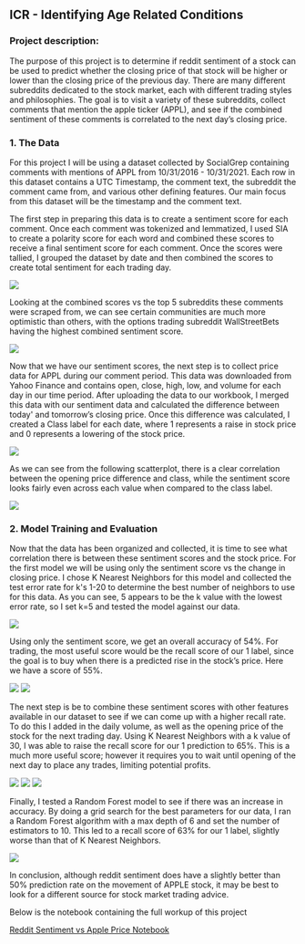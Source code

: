## ICR - Identifying Age Related Conditions

### Project description:

The purpose of this project is to determine if reddit sentiment of a stock can be used to predict whether the closing price of that stock will be higher or lower than the closing price of the previous day. There are many different subreddits dedicated to the stock market, each with different trading styles and philosophies. The goal is to visit a variety of these subreddits, collect comments that mention the apple ticker (APPL), and see if the combined sentiment of these comments is correlated to the next day’s closing price. 

### 1. The Data

For this project I will be using a dataset collected by SocialGrep containing comments with mentions of APPL from 10/31/2016 - 10/31/2021. Each row in this dataset contains a UTC Timestamp, the comment text, the subreddit the comment came from, and various other defining features. Our main focus from this dataset will be the timestamp and the comment text. 

The first step in preparing this data is to create a sentiment score for each comment. Once each comment was tokenized and lemmatized, I used SIA to create a polarity score for each word and combined these scores to receive a final sentiment score for each comment. Once the scores were tallied, I grouped the dataset by date and then combined the scores to create total sentiment for each trading day. 

<img src="https://github.com/ksivitz/ksivitz.github.io/blob/ebc75764e30570dd709c10f43f48623710aaac96/images/sent.JPG?raw=true"/>

Looking at the combined scores vs the top 5 subreddits these comments were scraped from, we can see certain communities are much more optimistic than others, with the options trading subreddit WallStreetBets having the highest combined sentiment score. 

<img src="https://github.com/ksivitz/ksivitz.github.io/blob/ebc75764e30570dd709c10f43f48623710aaac96/images/top5sent.jpg?raw=true"/>

Now that we have our sentiment scores, the next step is to collect price data for APPL during our comment period. This data was downloaded from Yahoo Finance and contains open, close, high, low, and volume for each day in our time period. After uploading the data to our workbook, I merged this data with our sentiment data and calculated the difference between today' and tomorrow’s closing price. Once this difference was calculated, I created a Class label for each date, where 1 represents a raise in stock price and 0 represents a lowering of the stock price. 

<img src="https://github.com/ksivitz/ksivitz.github.io/blob/ebc75764e30570dd709c10f43f48623710aaac96/images/merged.JPG?raw=true"/>

As we can see from the following scatterplot, there is a clear correlation between the opening price difference and class, while the sentiment score looks fairly even across each value when compared to the class label. 

<img src="https://github.com/ksivitz/ksivitz.github.io/blob/ebc75764e30570dd709c10f43f48623710aaac96/images/sent_open.jpg?raw=True"/>


### 2. Model Training and Evaluation

Now that the data has been organized and collected, it is time to see what correlation there is between these sentiment scores and the stock price. For the first model we will be using only the sentiment score vs the change in closing price. I chose K Nearest Neighbors for this model and collected the test error rate for k's 1-20 to determine the best number of neighbors to use for this data. As you can see, 5 appears to be the k value with the lowest error rate, so I set k=5 and tested the model against our data. 

<img src="https://github.com/ksivitz/ksivitz.github.io/blob/ebc75764e30570dd709c10f43f48623710aaac96/images/error_rate.png?raw=true"/>

Using only the sentiment score, we get an overall accuracy of 54%. For trading, the most useful score would be the recall score of our 1 label, since the goal is to buy when there is a predicted rise in the stock’s price. Here we have a score of 55%.

<img src="https://github.com/ksivitz/ksivitz.github.io/blob/ebc75764e30570dd709c10f43f48623710aaac96/images/k_sent_only.JPG?raw=true"/>
<img src="https://github.com/ksivitz/ksivitz.github.io/blob/ebc75764e30570dd709c10f43f48623710aaac96/images/plot_sent.JPG?raw=true"/>

The next step is be to combine these sentiment scores with other features available in our dataset to see if we can come up with a higher recall rate. To do this I added in the daily volume, as well as the opening price of the stock for the next trading day. Using K Nearest Neighbors with a k value of 30, I was able to raise the recall score for our 1 prediction to 65%. This is a much more useful score; however it requires you to wait until opening of the next day to place any trades, limiting potential profits. 

<img src="https://github.com/ksivitz/ksivitz.github.io/blob/ebc75764e30570dd709c10f43f48623710aaac96/images/error_rate_all.jpg?raw=true"/>
<img src="https://github.com/ksivitz/ksivitz.github.io/blob/ebc75764e30570dd709c10f43f48623710aaac96/images/class_report_all.JPG?raw=true"/>
<img src="https://github.com/ksivitz/ksivitz.github.io/blob/ebc75764e30570dd709c10f43f48623710aaac96/images/plot_all_appl.JPG?raw=true"/>

Finally, I tested a Random Forest model to see if there was an increase in accuracy.  By doing a grid search for the best parameters for our data, I ran a Random Forest algorithm with a max depth of 6 and set the number of estimators to 10. This led to a recall score of 63% for our 1 label, slightly worse than that of K Nearest Neighbors.

<img src="https://github.com/ksivitz/ksivitz.github.io/blob/ebc75764e30570dd709c10f43f48623710aaac96/images/class_report_forest_friday.JPG?raw=true"/>

In conclusion, although reddit sentiment does have a slightly better than 50% prediction rate on the movement of APPLE stock, it may be best to look for a different source for stock market trading advice. 

Below is the notebook containing the full workup of this project

[Reddit Sentiment vs Apple Price Notebook](https://ksivitz.github.io/notebooks/ICR-XGBoost-Notebook.html)
